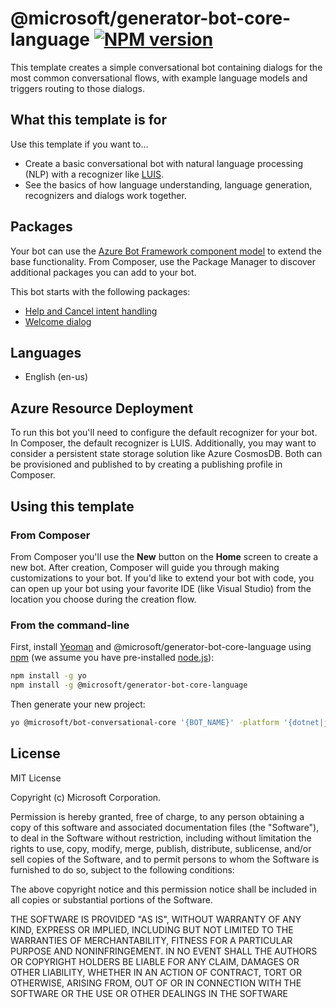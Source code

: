 # @microsoft/generator-bot-core-language [![NPM version][npm-image]][npm-url]

This template creates a simple conversational bot containing dialogs for the most common conversational flows, with example language models and triggers routing to those dialogs.

## What this template is for

Use this template if you want to...

- Create a basic conversational bot with natural language processing (NLP) with a recognizer like [LUIS][luis].
- See the basics of how language understanding, language generation, recognizers and dialogs work together.

## Packages

Your bot can use the [Azure Bot Framework component model](https://aka.ms/ComponentTemplateDocumentation) to extend the base functionality. From Composer, use the Package Manager to discover additional packages you can add to your bot.

This bot starts with the following packages:

- [Help and Cancel intent handling](https://www.nuget.org/packages/Microsoft.Bot.Components.HelpAndCancel/)
- [Welcome dialog](https://www.nuget.org/packages/Microsoft.Bot.Components.Welcome/)

## Languages

- English (en-us)

## Azure Resource Deployment

To run this bot you'll need to configure the default recognizer for your bot. In Composer, the default recognizer is LUIS. Additionally, you may want to consider a persistent state storage solution like Azure CosmosDB. Both can be provisioned and published to by creating a publishing profile in Composer.

## Using this template

### From Composer

From Composer you'll use the **New** button on the **Home** screen to create a new bot. After creation, Composer will guide you through making customizations to your bot. If you'd like to extend your bot with code, you can open up your bot using your favorite IDE (like Visual Studio) from the location you choose during the creation flow.

### From the command-line

First, install [Yeoman][yeoman] and @microsoft/generator-bot-core-language using [npm][npm] (we assume you have pre-installed [node.js][nodejs]):

```bash
npm install -g yo
npm install -g @microsoft/generator-bot-core-language
```

Then generate your new project:

```bash
yo @microsoft/bot-conversational-core '{BOT_NAME}' -platform '{dotnet|js}' -integration '{functions|webapp}'
```

## License

MIT License

Copyright (c) Microsoft Corporation.

Permission is hereby granted, free of charge, to any person obtaining a copy
of this software and associated documentation files (the "Software"), to deal
in the Software without restriction, including without limitation the rights
to use, copy, modify, merge, publish, distribute, sublicense, and/or sell
copies of the Software, and to permit persons to whom the Software is
furnished to do so, subject to the following conditions:

The above copyright notice and this permission notice shall be included in all
copies or substantial portions of the Software.

THE SOFTWARE IS PROVIDED "AS IS", WITHOUT WARRANTY OF ANY KIND, EXPRESS OR
IMPLIED, INCLUDING BUT NOT LIMITED TO THE WARRANTIES OF MERCHANTABILITY,
FITNESS FOR A PARTICULAR PURPOSE AND NONINFRINGEMENT. IN NO EVENT SHALL THE
AUTHORS OR COPYRIGHT HOLDERS BE LIABLE FOR ANY CLAIM, DAMAGES OR OTHER
LIABILITY, WHETHER IN AN ACTION OF CONTRACT, TORT OR OTHERWISE, ARISING FROM,
OUT OF OR IN CONNECTION WITH THE SOFTWARE OR THE USE OR OTHER DEALINGS IN THE
SOFTWARE

[npm-image]: https://badge.fury.io/js/%40microsoft%2Fgenerator-bot-core-language.svg
[npm-url]: https://www.npmjs.com/package/@microsoft/generator-bot-core-language
[composer]: https://github.com/microsoft/botframework-composer
[yeoman]: https://yeoman.io
[npm]: https://npmjs.com
[nodejs]: https://nodejs.org/
[luis]: https://docs.microsoft.com/en-us/azure/cognitive-services/luis/what-is-luis
